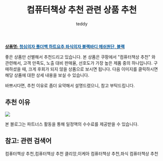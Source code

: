 ﻿---
layout: post
title:  "컴퓨터책상 추천 관련 상품 추천"
author: teddy
categories: [ 가구/인테리어 ]
tags: [컴퓨터책상 추천,컴퓨터책상 추천 클리앙,이케아 컴퓨터책상 추천,좌식 컴퓨터책상 추천]
image: https://static.coupangcdn.com/image/retail/images/2019/02/18/20/0/e713f8d7-9233-459c-8a2b-a5e5f76c0096.jpg 
description: "쿠팡에서 컴퓨터책상 추천 관련 상품으로 가장 고객 선호도가 높은 제품 중 하나입니다."
---

<a href="https://link.coupang.com/re/AFFSDP?lptag=AF5184500&pageKey=189765298&itemId=547299980&vendorItemId=4403467905&traceid=V0-153-678ce35086c7d65c"><b>상품명: <font color='#01579B'>청심의자 폴더백 하트요추 좌식의자 블랙바디 메쉬원단, 블랙</font></b></a>

좋은 상품만 선별해서 추천드리고 있습니다.
본 상품은 쿠팡에서 "컴퓨터책상 추천" 와 관련해서, 고객 만족도, 노출 대비 판매율, 선호도가 가장 높은 제품 중의 하나입니다.
구매하셨을 때, 크게 후회가 되지 않을 상품으로 보시면 됩니다. 
다음 이미지를 클릭하시면 해당 상품에 대한 상세 내용을 보실 수 있습니다.

바쁘시다면, 추천 이유로 좀더 요약해서 설명드렸으니, 참고 부탁드립니다.

## 추천 이유 

<a href="https://link.coupang.com/re/AFFSDP?lptag=AF5184500&pageKey=189765298&itemId=547299980&vendorItemId=4403467905&traceid=V0-153-678ce35086c7d65c"><img src="https://thumbnail10.coupangcdn.com/thumbnails/remote/q89/image/retail/images/2019/02/18/20/5/0df1572e-0058-4fdc-a443-94da8560c90a.jpg"></a> 

본 블로그는 파트너스 활동을 통해 일정액의 수수료를 제공받을 수 있습니다.

## 참고: 관련 검색어    
컴퓨터책상 추천,컴퓨터책상 추천 클리앙,이케아 컴퓨터책상 추천,좌식 컴퓨터책상 추천
